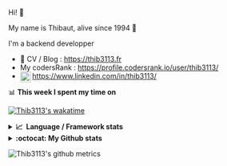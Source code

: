 Hi! 👋

My name is Thibaut, alive since 1994 🍷

I'm a backend developper

-   📝 CV / Blog : https://thib3113.fr
-   My codersRank : https://profile.codersrank.io/user/thib3113/
-   <a href="https://www.linkedin.com/in/thib3113/"><img align="left" alt="Thib3113's Linkedin" width="21px" src="https://raw.githubusercontent.com/peterthehan/peterthehan/master/assets/linkedin.svg" /></a> https://www.linkedin.com/in/thib3113/

📊 **This week I spent my time on**

[![Thib3113's wakatime](https://github-readme-stats.vercel.app/api/wakatime?username=thib3113&layout=default&theme=dracula&langs_count=6&hide_title=true&hide_border=true)](https://wakatime.com/@thib3113)

<details>
  <summary><b>📈&nbsp;&nbsp;Language&nbsp;/&nbsp;Framework stats</b></summary>
  <br/>  
  <a href='https://profile.codersrank.io/user/thib3113/'>
  <img src='http://cr-skills-chart-widget.azurewebsites.net/api/api?username=thib3113&padding=30&skills=php,batchfile,javascript,less,mysql,reactjs,scss,shell,typescript,vue'>
  </a>
</details>

<details>
  <summary><b>:octocat: My Github stats</b></summary>
  <br/>  
  
  <img src="https://github-readme-stats.vercel.app/api?username=thib3113&theme=dracula&show_icons=true&" alt="Thib3113's GitHub stats" />

<!--START_SECTION:activity-->

1. 🎉 Merged PR [#362](https://github.com/thib3113/unifi-client/pull/362) in [thib3113/unifi-client](https://github.com/thib3113/unifi-client)
2. 🎉 Merged PR [#141](https://github.com/thib3113/unifi-blockips-srv/pull/141) in [thib3113/unifi-blockips-srv](https://github.com/thib3113/unifi-blockips-srv)
3. 🎉 Merged PR [#54](https://github.com/thib3113/vban/pull/54) in [thib3113/vban](https://github.com/thib3113/vban)
4. 🎉 Merged PR [#360](https://github.com/thib3113/unifi-client/pull/360) in [thib3113/unifi-client](https://github.com/thib3113/unifi-client)
5. 🎉 Merged PR [#358](https://github.com/thib3113/unifi-client/pull/358) in [thib3113/unifi-client](https://github.com/thib3113/unifi-client)
 <!--END_SECTION:activity-->

</details>

![Thib3113's github metrics](https://gist.githubusercontent.com/thib3113/83a96e16f8bca103f1b0e376186c66ec/raw/github-metrics.svg)
